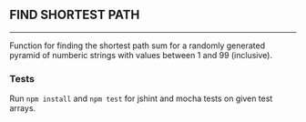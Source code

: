 ## FIND SHORTEST PATH
-------------------

Function for finding the shortest path sum for a randomly generated pyramid of numberic strings with values between 1 and 99 (inclusive).

### Tests
Run `npm install` and `npm test` for jshint and mocha tests on given test arrays.
